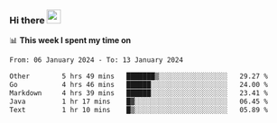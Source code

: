 ### Hi there <a href="https://www.gautamkrishnar.com/"><img src="https://media.giphy.com/media/hvRJCLFzcasrR4ia7z/giphy.gif" width="25px"></a>

📊 **This week I spent my time on**

<!--START_SECTION:waka-->

```txt
From: 06 January 2024 - To: 13 January 2024

Other        5 hrs 49 mins   ███████▒░░░░░░░░░░░░░░░░░   29.27 %
Go           4 hrs 46 mins   ██████░░░░░░░░░░░░░░░░░░░   24.00 %
Markdown     4 hrs 39 mins   ██████░░░░░░░░░░░░░░░░░░░   23.41 %
Java         1 hr 17 mins    █▓░░░░░░░░░░░░░░░░░░░░░░░   06.45 %
Text         1 hr 10 mins    █▒░░░░░░░░░░░░░░░░░░░░░░░   05.89 %
```

<!--END_SECTION:waka-->
